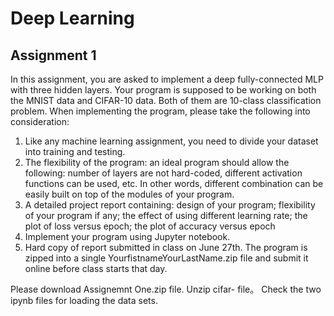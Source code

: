 Deep Learning
=============

Assignment 1
------------
In this assignment, you are asked to implement a deep fully-connected MLP with three hidden layers. Your program is supposed to be working on both the MNIST data and CIFAR-10 data. Both of them are 10-class classification problem. When implementing the program, please take the following into consideration:
1. Like any machine learning assignment, you need to divide your dataset into training and testing.
2. The flexibility of the program: an ideal program should allow the following: number of layers are not hard-coded, different activation functions can be used, etc. In other words, different combination can be easily built on top of the modules of your program.
3. A detailed project report containing: design of your program; flexibility of your program if any; the effect of using different learning rate; the plot of loss versus epoch; the plot of accuracy versus epoch
4. Implement your program using Jupyter notebook.
5. Hard copy of report submitted in class on June 27th. The program is zipped into a single YourfistnameYourLastName.zip file and submit it online before class starts that day.

Please download Assignemnt One.zip file. Unzip cifar- file。 Check the two ipynb files for loading the data sets.
